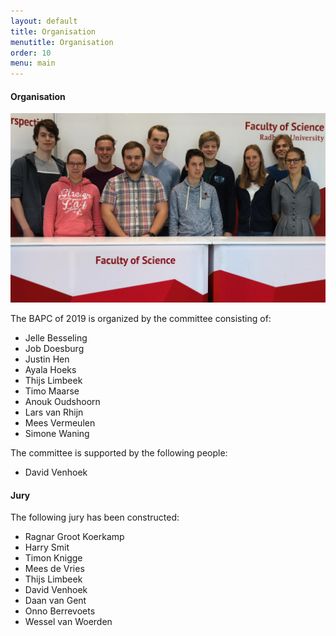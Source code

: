 ```yaml
---
layout: default
title: Organisation
menutitle: Organisation
order: 10
menu: main
---
```


#### Organisation

![Photo of organisation](assets/img/committee.jpg)

The BAPC of 2019 is organized by the committee consisting of:

* Jelle Besseling
* Job Doesburg
* Justin Hen
* Ayala Hoeks
* Thijs Limbeek
* Timo Maarse
* Anouk Oudshoorn
* Lars van Rhijn
* Mees Vermeulen
* Simone Waning

The committee is supported by the following people:

* David Venhoek

#### Jury

The following jury has been constructed:

* Ragnar Groot Koerkamp
* Harry Smit
* Timon Knigge
* Mees de Vries
* Thijs Limbeek
* David Venhoek
* Daan van Gent
* Onno Berrevoets
* Wessel van Woerden
